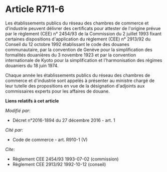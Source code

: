 # Article R711-6

Les  établissements publics du réseau des chambres de commerce et d'industrie  peuvent délivrer des certificats pour attester
de l'origine prévue par le règlement (CEE) n° 2454/93 de la Commission du 2 juillet 1993 fixant certaines dispositions
d'application du règlement (CEE) n° 2913/92 du Conseil du 12 octobre 1992 établissant le code des douanes communautaire, par
la convention de Genève pour la simplification des formalités douanières du 3 novembre 1923 et par la convention
internationale de Kyoto pour la simplification et l'harmonisation des régimes douaniers du 18 juin 1974.

Chaque année les  établissements publics du réseau des chambres de commerce et d'industrie  sont  appelés à présenter au
ministre chargé de leur tutelle des propositions en vue de la désignation d'adjoints aux commissaires experts pour les
affaires de douane.

**Liens relatifs à cet article**

_Modifié par_:

  - Décret n°2016-1894 du 27 décembre 2016 - art. 1

_Cité par_:

  - Code de commerce - art. R910-1 (V)

_Cite_:

  - Règlement CEE 2454/93 1993-07-02 (commission)
  - Règlement CEE 2913/92 1992-10-12 (conseil)
